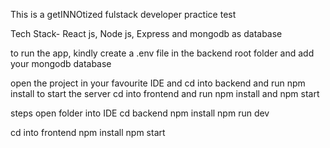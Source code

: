 This is a getINNOtized fulstack developer practice test

Tech Stack- React js, Node js, Express and mongodb as database

to run the app, kindly create a .env file in the backend root folder and add your mongodb database

open the project in your favourite IDE and cd into backend and run npm install to start the server
cd into frontend and run npm install and npm start

steps
open folder into IDE
cd backend
npm install
npm run dev

cd into frontend
npm install
npm start